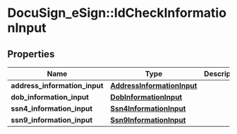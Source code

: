 # DocuSign_eSign::IdCheckInformationInput

## Properties
Name | Type | Description | Notes
------------ | ------------- | ------------- | -------------
**address_information_input** | [**AddressInformationInput**](AddressInformationInput.md) |  | [optional] 
**dob_information_input** | [**DobInformationInput**](DobInformationInput.md) |  | [optional] 
**ssn4_information_input** | [**Ssn4InformationInput**](Ssn4InformationInput.md) |  | [optional] 
**ssn9_information_input** | [**Ssn9InformationInput**](Ssn9InformationInput.md) |  | [optional] 


